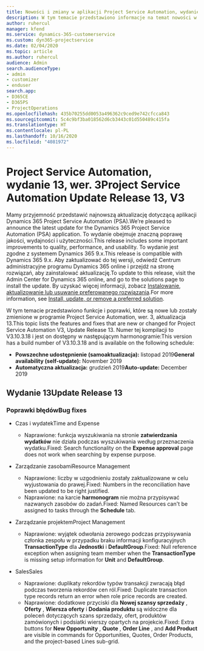 ```yaml
---
title: Nowości i zmiany w aplikacji Project Service Automation, wydanie 13, wer. 3
description: W tym temacie przedstawiono informacje na temat nowości w aktualizacji usługi Project Service Automation, wydanie 13, wer. 3.
author: ruhercul
manager: kfend
ms.service: dynamics-365-customerservice
ms.custom: dyn365-projectservice
ms.date: 02/04/2020
ms.topic: article
ms.author: ruhercul
audience: Admin
search.audienceType:
- admin
- customizer
- enduser
search.app:
- D365CE
- D365PS
- ProjectOperations
ms.openlocfilehash: 435b70255dd0053a496362c9ced9e742cfcca843
ms.sourcegitcommit: 5c4c9bf3ba018562d6cb3443c01d550489c415fa
ms.translationtype: HT
ms.contentlocale: pl-PL
ms.lasthandoff: 10/16/2020
ms.locfileid: "4081972"
---
```

# <a name="project-service-automation-update-release-13-v3"></a><span data-ttu-id="6d46a-103">Project Service Automation, wydanie 13, wer. 3</span><span class="sxs-lookup"><span data-stu-id="6d46a-103">Project Service Automation Update Release 13, V3</span></span>
<span data-ttu-id="6d46a-104">Mamy przyjemność przedstawić najnowszą aktualizację dotyczącą aplikacji Dynamics 365 Project Service Automation (PSA).</span><span class="sxs-lookup"><span data-stu-id="6d46a-104">We’re pleased to announce the latest update for the Dynamics 365 Project Service Automation (PSA) application.</span></span> <span data-ttu-id="6d46a-105">To wydanie obejmuje znaczną poprawę jakości, wydajności i użyteczności.</span><span class="sxs-lookup"><span data-stu-id="6d46a-105">This release includes some important improvements to quality, performance, and usability.</span></span> <span data-ttu-id="6d46a-106">To wydanie jest zgodne z systemem Dynamics 365 9.x.</span><span class="sxs-lookup"><span data-stu-id="6d46a-106">This release is compatible with Dynamics 365 9.x.</span></span> <span data-ttu-id="6d46a-107">Aby zaktualizować do tej wersji, odwiedź Centrum administracyjne programu Dynamics 365 online i przejdź na stronę rozwiązań, aby zainstalować aktualizację.</span><span class="sxs-lookup"><span data-stu-id="6d46a-107">To update to this release, visit the Admin Center for Dynamics 365 online, and go to the solutions page to install the update.</span></span> <span data-ttu-id="6d46a-108">By uzyskać więcej informacji, zobacz [Instalowanie, aktualizowanie lub usuwanie preferowanego rozwiązania](https://docs.microsoft.com/power-platform/admin/install-remove-preferred-solution).</span><span class="sxs-lookup"><span data-stu-id="6d46a-108">For more information, see [Install, update, or remove a preferred solution](https://docs.microsoft.com/power-platform/admin/install-remove-preferred-solution).</span></span>

<span data-ttu-id="6d46a-109">W tym temacie przedstawiono funkcje i poprawki, które są nowe lub zostały zmienione w programie Project Service Automation, wer. 3, aktualizacja 13.</span><span class="sxs-lookup"><span data-stu-id="6d46a-109">This topic lists the features and fixes that are new or changed for Project Service Automation V3, Update Release 13.</span></span> <span data-ttu-id="6d46a-110">Numer tej kompilacji to V3.10.3.18 i jest on dostępny w następującym harmonogramie:</span><span class="sxs-lookup"><span data-stu-id="6d46a-110">This version has a build number of V3.10.3.18 and is available on the following schedule:</span></span>

- <span data-ttu-id="6d46a-111">**Powszechne udostępnienie (samoaktualizacja):** listopad 2019</span><span class="sxs-lookup"><span data-stu-id="6d46a-111">**General availability (self-update):** November 2019</span></span>
- <span data-ttu-id="6d46a-112">**Automatyczna aktualizacja:** grudzień 2019</span><span class="sxs-lookup"><span data-stu-id="6d46a-112">**Auto-update:** December 2019</span></span>


## <a name="update-release-13"></a><span data-ttu-id="6d46a-113">Wydanie 13</span><span class="sxs-lookup"><span data-stu-id="6d46a-113">Update Release 13</span></span> 

### <a name="bug-fixes"></a><span data-ttu-id="6d46a-114">Poprawki błędów</span><span class="sxs-lookup"><span data-stu-id="6d46a-114">Bug fixes</span></span>

- <span data-ttu-id="6d46a-115">Czas i wydatek</span><span class="sxs-lookup"><span data-stu-id="6d46a-115">Time and Expense</span></span>

     - <span data-ttu-id="6d46a-116">Naprawione: funkcja wyszukiwania na stronie **zatwierdzania wydatków** nie działa podczas wyszukiwania według przeznaczenia wydatku.</span><span class="sxs-lookup"><span data-stu-id="6d46a-116">Fixed: Search functionality on the **Expense approval** page does not work when searching by expense purpose.</span></span>

- <span data-ttu-id="6d46a-117">Zarządzanie zasobami</span><span class="sxs-lookup"><span data-stu-id="6d46a-117">Resource Management</span></span>

     - <span data-ttu-id="6d46a-118">Naprawione: liczby w uzgodnieniu zostały zaktualizowane w celu wyjustowania do prawej.</span><span class="sxs-lookup"><span data-stu-id="6d46a-118">Fixed: Numbers in the reconciliation have been updated to be right justified.</span></span>
     - <span data-ttu-id="6d46a-119">Naprawione: na karcie **harmonogram** nie można przypisywać nazwanych zasobów do zadań.</span><span class="sxs-lookup"><span data-stu-id="6d46a-119">Fixed: Named Resources can't be assigned to tasks through the **Schedule** tab.</span></span>

- <span data-ttu-id="6d46a-120">Zarządzanie projektem</span><span class="sxs-lookup"><span data-stu-id="6d46a-120">Project Management</span></span>

     - <span data-ttu-id="6d46a-121">Naprawione: wyjątek odwołania zerowego podczas przypisywania członka zespołu w przypadku braku informacji konfiguracyjnych **TransactionType** dla **Jednostki** i **DefaultGroup**.</span><span class="sxs-lookup"><span data-stu-id="6d46a-121">Fixed: Null reference exception when assigning team member when the **TransactionType** is missing setup information for **Unit** and **DefaultGroup**.</span></span>

- <span data-ttu-id="6d46a-122">Sales</span><span class="sxs-lookup"><span data-stu-id="6d46a-122">Sales</span></span>

     - <span data-ttu-id="6d46a-123">Naprawione: duplikaty rekordów typów transakcji zwracają błąd podczas tworzenia rekordów cen ról.</span><span class="sxs-lookup"><span data-stu-id="6d46a-123">Fixed: Duplicate transaction type records return an error when role price records are created.</span></span>
     - <span data-ttu-id="6d46a-124">Naprawione: dodatkowe przyciski dla **Nowej szansy sprzedaży** , **Oferty** , **Wiersza oferty** i **Dodania produktu** są widoczne dla poleceń dotyczących szans sprzedaży, ofert, produktów zamówionych i podsiatki wierszy opartych na projekcie.</span><span class="sxs-lookup"><span data-stu-id="6d46a-124">Fixed: Extra buttons for **New Opportunity** , **Quote** , **Order Line** , and **Add Product** are visible in commands for Opportunities, Quotes, Order Products, and the project-based Lines sub-grid.</span></span>


